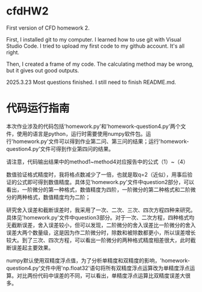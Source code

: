 # cfdHW2
First version of CFD homework 2.

First,  I installed git to my computer. I learned how to use git with Visual Studio Code. I tried to upload my first code to my github account. It's all right.

Then, I created a frame of my code. The calculating method may be wrong, but it gives out good outputs.

2025.3.23 Most questions finished. I still need to finish README.md.
# 代码运行指南
本次作业涉及的代码包括'homework.py'和'homework-question4.py'两个文件，使用的语言是python，运行时需要使用numpy软件包。运行'homework.py'文件可以得到作业第二问、第三问的结果；运行'homework-question4.py'文件可得到作业第四问的结果。

请注意，代码输出结果中的method1~method4对应报告中的公式（1）~（4）

数值验证格式精度时，我将格点数减少了一倍，也就是取q=2（近似），用事后验证的公式即可得到数值精度。具体见'homework.py'文件中question2部分，可以看出，一阶微分的第一种格式，数值精度为四阶，一阶微分的第二种格式和二阶微分的两种格式，数值精度均为二阶；

研究舍入误差和截断误差时，我采用了一次、二次、三次、四次方程四种来研究。具体见'homework.py'文件中question3部分。对于一次、二次方程，四种格式均无截断误差，舍入误差较小，但可以发现，二阶微分的舍入误差比一阶微分的舍入误差大两个数量级，这是因为作二阶微分时，除数和被除数都更小，所以误差增长较大。到了三次、四次方程，可以看出一阶微分的两种格式精度相差很大，此时截断误差起主要效果。

numpy默认使用双精度浮点值，为了分析单精度和双精度的影响，'homework-question4.py'文件中用'np.float32'语句将所有双精度浮点运算改为单精度浮点运算。对比两份代码中误差的不同，可以看出，单精度浮点运算比双精度误差大很多。